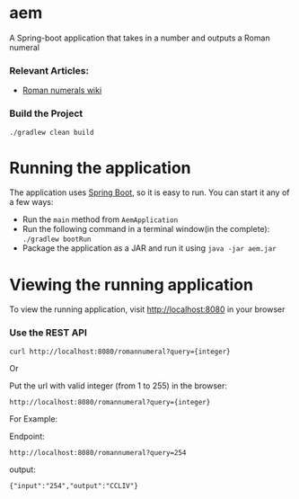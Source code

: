 # aem
A Spring-boot application that takes in a number and outputs a Roman numeral

### Relevant Articles: 
- [Roman numerals wiki](https://en.wikipedia.org/wiki/Roman_numerals)

### Build the Project
```
./gradlew clean build
```

# Running the application
The application uses [Spring Boot](http://projects.spring.io/spring-boot/), so it is easy to run. You can start it any of a few ways:
* Run the `main` method from `AemApplication`
* Run the following command in a terminal window(in the complete): `./gradlew bootRun`
* Package the application as a JAR and run it using `java -jar aem.jar`

# Viewing the running application
To view the running application, visit [http://localhost:8080](http://localhost:8080) in your browser

### Use the REST API

```
curl http://localhost:8080/romannumeral?query={integer}
```
Or

Put the url with valid integer (from 1 to 255) in the browser:
```
http://localhost:8080/romannumeral?query={integer}
```

For Example: 

Endpoint: 
```
http://localhost:8080/romannumeral?query=254
```
output: 
```
{"input":"254","output":"CCLIV"}
```
